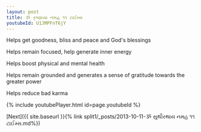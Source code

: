 ```yaml
---
layout: post
title: ૐ કૃષ્ણાયા નમહ ૧૧ ટાઈમ્સ
youtubeId: U1JMPFnT6jY
---
```

 
 
Helps get goodness, bliss and peace and God's blessings
 
Helps remain focused, help generate inner energy 
 
Helps boost physical and mental health 
 
Helps remain grounded and generates a sense of gratitude towards the greater power 
 
Helps reduce bad karma
 
 
 
 


{% include youtubePlayer.html id=page.youtubeId %}
 
[Next]({{ site.baseurl }}{% link  split1/_posts/2013-10-11-ૐ સુથીરથાય નમહ ૧૧ ટાઈમ્સ.md%})
 
